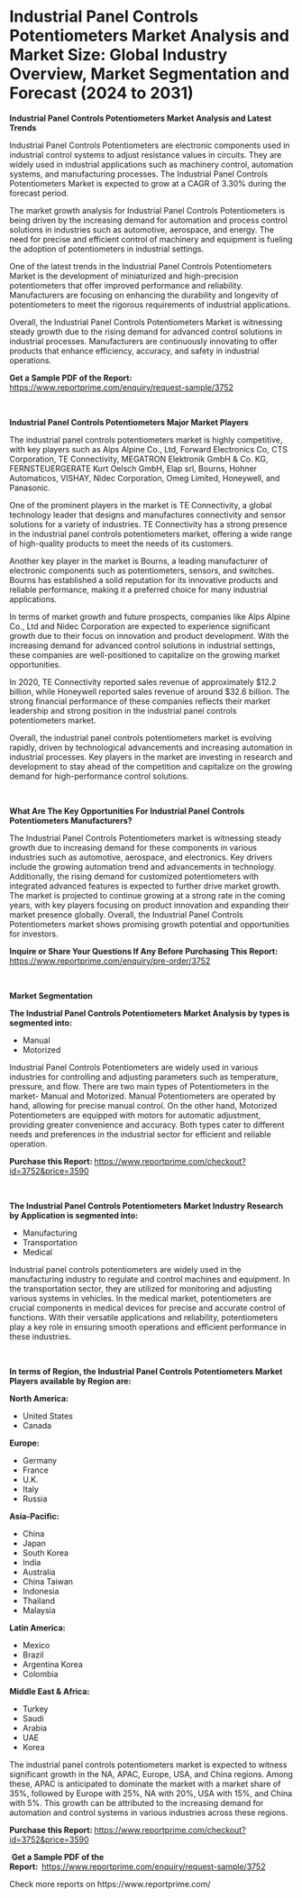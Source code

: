 <p><h1>Industrial Panel Controls Potentiometers Market Analysis and Market Size: Global Industry Overview, Market Segmentation and Forecast (2024 to 2031)</h1></p><p><strong>Industrial Panel Controls Potentiometers Market Analysis and Latest Trends</strong></p>
<p><p>Industrial Panel Controls Potentiometers are electronic components used in industrial control systems to adjust resistance values in circuits. They are widely used in industrial applications such as machinery control, automation systems, and manufacturing processes. The Industrial Panel Controls Potentiometers Market is expected to grow at a CAGR of 3.30% during the forecast period.</p><p>The market growth analysis for Industrial Panel Controls Potentiometers is being driven by the increasing demand for automation and process control solutions in industries such as automotive, aerospace, and energy. The need for precise and efficient control of machinery and equipment is fueling the adoption of potentiometers in industrial settings.</p><p>One of the latest trends in the Industrial Panel Controls Potentiometers Market is the development of miniaturized and high-precision potentiometers that offer improved performance and reliability. Manufacturers are focusing on enhancing the durability and longevity of potentiometers to meet the rigorous requirements of industrial applications.</p><p>Overall, the Industrial Panel Controls Potentiometers Market is witnessing steady growth due to the rising demand for advanced control solutions in industrial processes. Manufacturers are continuously innovating to offer products that enhance efficiency, accuracy, and safety in industrial operations.</p></p>
<p><strong>Get a Sample PDF of the Report:&nbsp;</strong> <a href="https://www.reportprime.com/enquiry/request-sample/3752">https://www.reportprime.com/enquiry/request-sample/3752</a></p>
<p>&nbsp;</p>
<p><strong>Industrial Panel Controls Potentiometers Major Market Players</strong></p>
<p><p>The industrial panel controls potentiometers market is highly competitive, with key players such as Alps Alpine Co., Ltd, Forward Electronics Co, CTS Corporation, TE Connectivity, MEGATRON Elektronik GmbH & Co. KG, FERNSTEUERGERATE Kurt Oelsch GmbH, Elap srl, Bourns, Hohner Automaticos, VISHAY, Nidec Corporation, Omeg Limited, Honeywell, and Panasonic. </p><p>One of the prominent players in the market is TE Connectivity, a global technology leader that designs and manufactures connectivity and sensor solutions for a variety of industries. TE Connectivity has a strong presence in the industrial panel controls potentiometers market, offering a wide range of high-quality products to meet the needs of its customers.</p><p>Another key player in the market is Bourns, a leading manufacturer of electronic components such as potentiometers, sensors, and switches. Bourns has established a solid reputation for its innovative products and reliable performance, making it a preferred choice for many industrial applications.</p><p>In terms of market growth and future prospects, companies like Alps Alpine Co., Ltd and Nidec Corporation are expected to experience significant growth due to their focus on innovation and product development. With the increasing demand for advanced control solutions in industrial settings, these companies are well-positioned to capitalize on the growing market opportunities.</p><p>In 2020, TE Connectivity reported sales revenue of approximately $12.2 billion, while Honeywell reported sales revenue of around $32.6 billion. The strong financial performance of these companies reflects their market leadership and strong position in the industrial panel controls potentiometers market. </p><p>Overall, the industrial panel controls potentiometers market is evolving rapidly, driven by technological advancements and increasing automation in industrial processes. Key players in the market are investing in research and development to stay ahead of the competition and capitalize on the growing demand for high-performance control solutions.</p></p>
<p>&nbsp;</p>
<p><strong>What Are The Key Opportunities For Industrial Panel Controls Potentiometers Manufacturers?</strong></p>
<p><p>The Industrial Panel Controls Potentiometers market is witnessing steady growth due to increasing demand for these components in various industries such as automotive, aerospace, and electronics. Key drivers include the growing automation trend and advancements in technology. Additionally, the rising demand for customized potentiometers with integrated advanced features is expected to further drive market growth. The market is projected to continue growing at a strong rate in the coming years, with key players focusing on product innovation and expanding their market presence globally. Overall, the Industrial Panel Controls Potentiometers market shows promising growth potential and opportunities for investors.</p></p>
<p><strong>Inquire or Share Your Questions If Any Before Purchasing This Report:</strong> <a href="https://www.reportprime.com/enquiry/pre-order/3752">https://www.reportprime.com/enquiry/pre-order/3752</a></p>
<p>&nbsp;</p>
<p><strong>Market Segmentation</strong></p>
<p><strong>The Industrial Panel Controls Potentiometers Market Analysis by types is segmented into:</strong></p>
<p><ul><li>Manual</li><li>Motorized</li></ul></p>
<p><p>Industrial Panel Controls Potentiometers are widely used in various industries for controlling and adjusting parameters such as temperature, pressure, and flow. There are two main types of Potentiometers in the market- Manual and Motorized. Manual Potentiometers are operated by hand, allowing for precise manual control. On the other hand, Motorized Potentiometers are equipped with motors for automatic adjustment, providing greater convenience and accuracy. Both types cater to different needs and preferences in the industrial sector for efficient and reliable operation.</p></p>
<p><strong>Purchase this Report:&nbsp;</strong><a href="https://www.reportprime.com/checkout?id=3752&price=3590">https://www.reportprime.com/checkout?id=3752&price=3590</a></p>
<p>&nbsp;</p>
<p><strong>The Industrial Panel Controls Potentiometers Market Industry Research by Application is segmented into:</strong></p>
<p><ul><li>Manufacturing</li><li>Transportation</li><li>Medical</li></ul></p>
<p><p>Industrial panel controls potentiometers are widely used in the manufacturing industry to regulate and control machines and equipment. In the transportation sector, they are utilized for monitoring and adjusting various systems in vehicles. In the medical market, potentiometers are crucial components in medical devices for precise and accurate control of functions. With their versatile applications and reliability, potentiometers play a key role in ensuring smooth operations and efficient performance in these industries.</p></p>
<p>&nbsp;</p>
<p><strong>In terms of Region, the Industrial Panel Controls Potentiometers Market Players available by Region are:</strong></p>
<p>
    <p> <strong> North America: </strong>
        <ul>
            <li>United States</li>
            <li>Canada</li>
        </ul>
        </p> 
    <p> <strong> Europe: </strong>
        <ul>
            <li>Germany</li>
            <li>France</li>
            <li>U.K.</li>
            <li>Italy</li>
            <li>Russia</li>
        </ul>
        </p> 
    <p> <strong> Asia-Pacific: </strong>
        <ul>
            <li>China</li>
            <li>Japan</li>
            <li>South Korea</li>
            <li>India</li>
            <li>Australia</li>
            <li>China Taiwan</li>
            <li>Indonesia</li>
            <li>Thailand</li>
            <li>Malaysia</li>
        </ul>
        </p> 
    <p> <strong> Latin America: </strong>
        <ul>
            <li>Mexico</li>
            <li>Brazil</li>
            <li>Argentina Korea</li>
            <li>Colombia</li>
        </ul>
        </p> 
    <p> <strong> Middle East & Africa: </strong>
        <ul>
            <li>Turkey</li>
            <li>Saudi</li>
            <li>Arabia</li>
            <li>UAE</li>
            <li>Korea</li>
        </ul>
    </p>
    </p>
<p><p>The industrial panel controls potentiometers market is expected to witness significant growth in the NA, APAC, Europe, USA, and China regions. Among these, APAC is anticipated to dominate the market with a market share of 35%, followed by Europe with 25%, NA with 20%, USA with 15%, and China with 5%. This growth can be attributed to the increasing demand for automation and control systems in various industries across these regions.</p></p>
<p><strong>Purchase this Report: </strong><a href="https://www.reportprime.com/checkout?id=3752&price=3590">https://www.reportprime.com/checkout?id=3752&price=3590</a></p>
<p>&nbsp;<strong>Get a Sample PDF of the Report:&nbsp;&nbsp;</strong><a href="https://www.reportprime.com/enquiry/request-sample/3752">https://www.reportprime.com/enquiry/request-sample/3752</a></p>
<p><strong></strong></p>
<p>Check more reports on https://www.reportprime.com/</p>